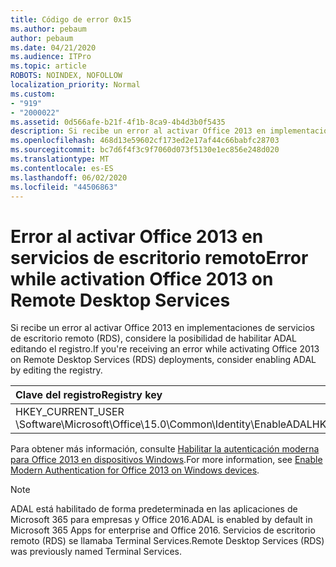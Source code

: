 ```yaml
---
title: Código de error 0x15
ms.author: pebaum
author: pebaum
ms.date: 04/21/2020
ms.audience: ITPro
ms.topic: article
ROBOTS: NOINDEX, NOFOLLOW
localization_priority: Normal
ms.custom:
- "919"
- "2000022"
ms.assetid: 0d566afe-b21f-4f1b-8ca9-4b4d3b0f5435
description: Si recibe un error al activar Office 2013 en implementaciones de servicios de escritorio remoto (RDS), considere la posibilidad de habilitar ADAL editando el registro.
ms.openlocfilehash: 468d13e59602cf173ed2e17af44c66babfc28703
ms.sourcegitcommit: bc7d6f4f3c9f7060d073f5130e1ec856e248d020
ms.translationtype: MT
ms.contentlocale: es-ES
ms.lasthandoff: 06/02/2020
ms.locfileid: "44506863"
---
```

# <a name="error-while-activation-office-2013-on-remote-desktop-services"></a><span data-ttu-id="f4971-103">Error al activar Office 2013 en servicios de escritorio remoto</span><span class="sxs-lookup"><span data-stu-id="f4971-103">Error while activation Office 2013 on Remote Desktop Services</span></span>

<span data-ttu-id="f4971-104">Si recibe un error al activar Office 2013 en implementaciones de servicios de escritorio remoto (RDS), considere la posibilidad de habilitar ADAL editando el registro.</span><span class="sxs-lookup"><span data-stu-id="f4971-104">If you're receiving an error while activating Office 2013 on Remote Desktop Services (RDS) deployments, consider enabling ADAL by editing the registry.</span></span>
  
|<span data-ttu-id="f4971-105">**Clave del registro**</span><span class="sxs-lookup"><span data-stu-id="f4971-105">**Registry key**</span></span>|<span data-ttu-id="f4971-106">**Tipo**</span><span class="sxs-lookup"><span data-stu-id="f4971-106">**Type**</span></span>|<span data-ttu-id="f4971-107">**Valor**</span><span class="sxs-lookup"><span data-stu-id="f4971-107">**Value**</span></span>|
|:-----|:-----|:-----|
|<span data-ttu-id="f4971-108">HKEY_CURRENT_USER \Software\Microsoft\Office\15.0\Common\Identity\EnableADAL</span><span class="sxs-lookup"><span data-stu-id="f4971-108">HKEY_CURRENT_USER\Software\Microsoft\Office\15.0\Common\Identity\EnableADAL</span></span>  <br/> |<span data-ttu-id="f4971-109">REG_DWORD</span><span class="sxs-lookup"><span data-stu-id="f4971-109">REG_DWORD</span></span>  <br/> |<span data-ttu-id="f4971-110">1 </span><span class="sxs-lookup"><span data-stu-id="f4971-110">1</span></span>  <br/> |

<span data-ttu-id="f4971-111">Para obtener más información, consulte [Habilitar la autenticación moderna para Office 2013 en dispositivos Windows](https://docs.microsoft.com/microsoft-365/admin/security-and-compliance/enable-modern-authentication).</span><span class="sxs-lookup"><span data-stu-id="f4971-111">For more information, see [Enable Modern Authentication for Office 2013 on Windows devices](https://docs.microsoft.com/microsoft-365/admin/security-and-compliance/enable-modern-authentication).</span></span>
  
> [!NOTE]
>  <span data-ttu-id="f4971-112">ADAL está habilitado de forma predeterminada en las aplicaciones de Microsoft 365 para empresas y Office 2016.</span><span class="sxs-lookup"><span data-stu-id="f4971-112">ADAL is enabled by default in Microsoft 365 Apps for enterprise and Office 2016.</span></span> <span data-ttu-id="f4971-113">Servicios de escritorio remoto (RDS) se llamaba Terminal Services.</span><span class="sxs-lookup"><span data-stu-id="f4971-113">Remote Desktop Services (RDS) was previously named Terminal Services.</span></span>
  